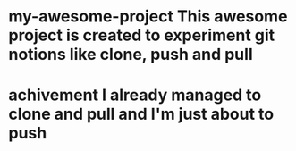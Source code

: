 # my-awesome-project This awesome project is created to experiment git notions like clone, push and pull

# achivement I already managed to clone and pull and I'm just about to push
